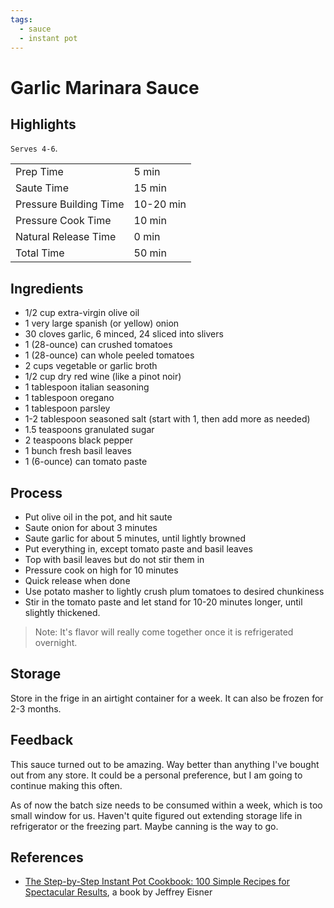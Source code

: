 ```yaml
---
tags:
  - sauce
  - instant pot
---
```


# Garlic Marinara Sauce

## Highlights

`Serves 4-6`.

| | |
|----|-----|
| Prep Time             | 5 min     |
| Saute Time            | 15 min    |
| Pressure Building Time| 10-20 min |
| Pressure Cook Time    | 10 min    |
| Natural Release Time  | 0 min     |
| Total Time            | 50 min    |

## Ingredients

* 1/2 cup extra-virgin olive oil
* 1 very large spanish (or yellow) onion
* 30 cloves garlic, 6 minced, 24 sliced into slivers
* 1 (28-ounce) can crushed tomatoes
* 1 (28-ounce) can whole peeled tomatoes
* 2 cups vegetable or garlic broth
* 1/2 cup dry red wine (like a pinot noir)
* 1 tablespoon italian seasoning
* 1 tablespoon oregano
* 1 tablespoon parsley
* 1-2 tablespoon seasoned salt (start with 1, then add more as needed)
* 1.5 teaspoons granulated sugar
* 2 teaspoons black pepper
* 1 bunch fresh basil leaves
* 1 (6-ounce) can tomato paste

## Process

* Put olive oil in the pot, and hit saute
* Saute onion for about 3 minutes
* Saute garlic for about 5 minutes, until lightly browned
* Put everything in, except tomato paste and basil leaves
* Top with basil leaves but do not stir them in
* Pressure cook on high for 10 minutes
* Quick release when done
* Use potato masher to lightly crush plum tomatoes to desired chunkiness
* Stir in the tomato paste and let stand for 10-20 minutes longer, until slightly thickened.

> Note: It's flavor will really come together once it is refrigerated overnight.

## Storage

Store in the frige in an airtight container for a week. It can also be frozen for 2-3 months.

## Feedback

This sauce turned out to be amazing. Way better than anything I've bought out from any store. It could be a personal preference, but I am going to continue making this often.

As of now the batch size needs to be consumed within a week, which is too small window for us. Haven't quite figured out extending storage life in refrigerator or the freezing part. Maybe canning is the way to go.

## References

* [The Step-by-Step Instant Pot Cookbook: 100 Simple Recipes for Spectacular Results](https://www.amazon.com/Step-Step-Instant-Pot-Cookbook/dp/0316460834/), a book by Jeffrey Eisner
